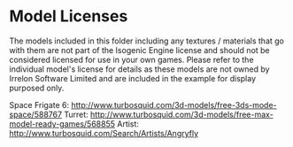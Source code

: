 # Model Licenses
The models included in this folder including any textures / materials that go with them are not part of the Isogenic
Engine license and should not be considered licensed for use in your own games. Please refer to the individual model's
license for details as these models are not owned by Irrelon Software Limited and are included in the example for
display purposed only.

Space Frigate 6: http://www.turbosquid.com/3d-models/free-3ds-mode-space/588767
Turret: http://www.turbosquid.com/3d-models/free-max-model-ready-games/568855
Artist: http://www.turbosquid.com/Search/Artists/Angryfly